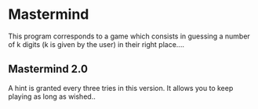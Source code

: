 # Mastermind
This program corresponds to a game which consists in guessing a number of k digits 
(k is given by the user) in their right place....

## Mastermind 2.0
A hint is granted every three tries in this version.
It allows you to keep playing as long as wished..
